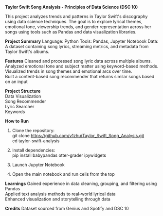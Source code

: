 **Taylor Swift Song Analysis - Principles of Data Science (DSC 10)**

This project analyzes trends and patterns in Taylor Swift's discography using data science techniques. The goal is to explore lyrical themes, emotional tone, viewership trends, and gender representation across her songs using tools such as Pandas and data visualization libraries.

**Project Summary**
Language: Python
Tools: Pandas, Jupyter Notebook
Data: A dataset containing song lyrics, streaming metrics, and metadata from Taylor Swift's albums.

**Features**
Cleaned and processed song lyric data across multiple albums.  
Analyzed emotional tone and subject matter using keyword-based methods.  
Visualized trends in song themes and emotional arcs over time.  
Built a content-based song recommender that returns similar songs based on an input  

**Project Structure**  
Data Visualization    
Song Recommender   
Lyric Searcher  
Keywords  

**How to Run**
1. Clone the repository:  
   git clone https://github.com/v1zhu/Taylor_Swift_Song_Analysis.git   
   cd taylor-swift-analysis    

2. Install dependencies:  
   pip install babypandas otter-grader ipywidgets
   
3. Launch Jupyter Notebook
   
4. Open the main notebook and run cells from the top

**Learnings**
Gained experience in data cleaning, grouping, and filtering using Pandas  
Applied text analysis methods to real-world lyrical data  
Enhanced visualization and storytelling through data  

**Credits**
Dataset sourced from Genius and Spotify and DSC 10




